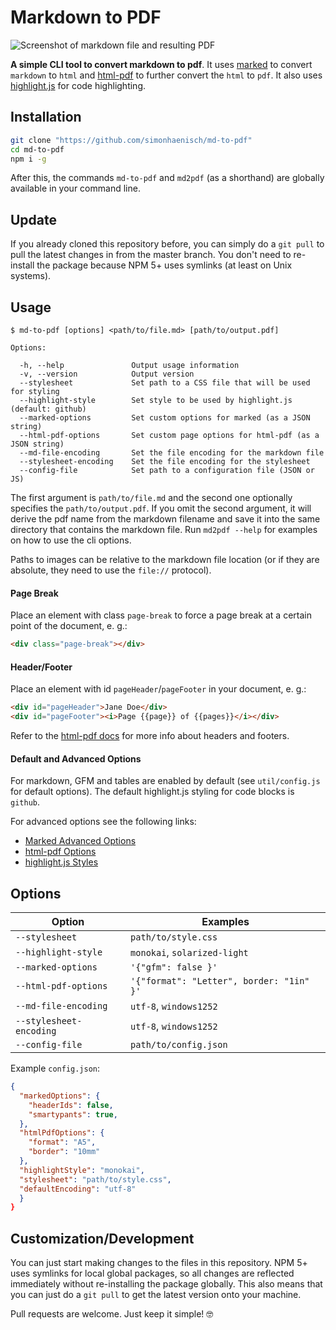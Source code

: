 # Markdown to PDF

![Screenshot of markdown file and resulting PDF](https://file-eivrbvqdij.now.sh)

**A simple CLI tool to convert markdown to pdf**. It uses [marked](https://www.npmjs.com/package/marked) to convert `markdown` to `html` and [html-pdf](https://www.npmjs.com/package/html-pdf) to further convert the `html` to `pdf`. It also uses [highlight.js](https://highlightjs.org) for code highlighting.

## Installation

```sh
git clone "https://github.com/simonhaenisch/md-to-pdf"
cd md-to-pdf
npm i -g
```

After this, the commands `md-to-pdf` and `md2pdf` (as a shorthand) are globally available in your command line.

## Update

If you already cloned this repository before, you can simply do a `git pull` to pull the latest changes in from the master branch. You don't need to re-install the package because NPM 5+ uses symlinks (at least on Unix systems).

## Usage

```
$ md-to-pdf [options] <path/to/file.md> [path/to/output.pdf]

Options:

  -h, --help               Output usage information
  -v, --version            Output version
  --stylesheet             Set path to a CSS file that will be used for styling
  --highlight-style        Set style to be used by highlight.js (default: github)
  --marked-options         Set custom options for marked (as a JSON string)
  --html-pdf-options       Set custom page options for html-pdf (as a JSON string)
  --md-file-encoding       Set the file encoding for the markdown file
  --stylesheet-encoding    Set the file encoding for the stylesheet
  --config-file            Set path to a configuration file (JSON or JS)
```

The first argument is `path/to/file.md` and the second one optionally specifies the `path/to/output.pdf`. If you omit the second argument, it will derive the pdf name from the markdown filename and save it into the same directory that contains the markdown file. Run `md2pdf --help` for examples on how to use the cli options.

Paths to images can be relative to the markdown file location (or if they are absolute, they need to use the `file://` protocol).

#### Page Break

Place an element with class `page-break` to force a page break at a certain point of the document, e. g.:

```html
<div class="page-break"></div>
```

#### Header/Footer

Place an element with id `pageHeader`/`pageFooter` in your document, e. g.:

```html
<div id="pageHeader">Jane Doe</div>
<div id="pageFooter"><i>Page {{page}} of {{pages}}</i></div>
```

Refer to the [html-pdf docs](https://github.com/marcbachmann/node-html-pdf#footers-and-headers) for more info about headers and footers.

#### Default and Advanced Options

For markdown, GFM and tables are enabled by default (see `util/config.js` for default options). The default highlight.js styling for code blocks is `github`.

For advanced options see the following links:

* [Marked Advanced Options](https://marked.js.org/#/USING_ADVANCED.md)
* [html-pdf Options](https://github.com/marcbachmann/node-html-pdf#options)
* [highlight.js Styles](https://github.com/isagalaev/highlight.js/tree/master/src/styles)

## Options

| Option | Examples |
| - | - |
| `--stylesheet` | `path/to/style.css` |
| `--highlight-style` | `monokai`, `solarized-light` |
| `--marked-options` | `'{"gfm": false }'` |
| `--html-pdf-options` | `'{"format": "Letter", border: "1in" }'` |
| `--md-file-encoding` | `utf-8`, `windows1252` |
| `--stylesheet-encoding` | `utf-8`, `windows1252` |
| `--config-file` | `path/to/config.json` |

Example `config.json`:

```json
{
  "markedOptions": {
    "headerIds": false,
    "smartypants": true,
  },
  "htmlPdfOptions": {
    "format": "A5",
    "border": "10mm"
  },
  "highlightStyle": "monokai",
  "stylesheet": "path/to/style.css",
  "defaultEncoding": "utf-8"
  }
}
```

## Customization/Development

You can just start making changes to the files in this repository. NPM 5+ uses symlinks for local global packages, so all changes are reflected immediately without re-installing the package globally. This also means that you can just do a `git pull` to get the latest version onto your machine.

Pull requests are welcome. Just keep it simple! 🤓
